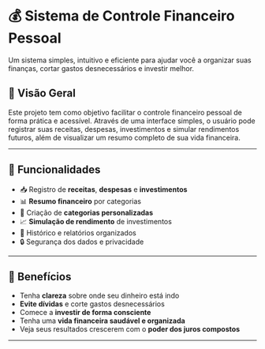 # 💰 Sistema de Controle Financeiro Pessoal

Um sistema simples, intuitivo e eficiente para ajudar você a organizar suas finanças, cortar gastos desnecessários e investir melhor.

## 📌 Visão Geral

Este projeto tem como objetivo facilitar o controle financeiro pessoal de forma prática e acessível. Através de uma interface simples, o usuário pode registrar suas receitas, despesas, investimentos e simular rendimentos futuros, além de visualizar um resumo completo de sua vida financeira.

---

## 🚀 Funcionalidades

- 📥 Registro de **receitas**, **despesas** e **investimentos**
- 📊 **Resumo financeiro** por categorias
- 📁 Criação de **categorias personalizadas**
- 📈 **Simulação de rendimento** de investimentos
- 📆 Histórico e relatórios organizados
- 🔒 Segurança dos dados e privacidade

---

## 🎯 Benefícios

- Tenha **clareza** sobre onde seu dinheiro está indo
- **Evite dívidas** e corte gastos desnecessários
- Comece a **investir de forma consciente**
- Tenha uma **vida financeira saudável e organizada**
- Veja seus resultados crescerem com o **poder dos juros compostos**

---
